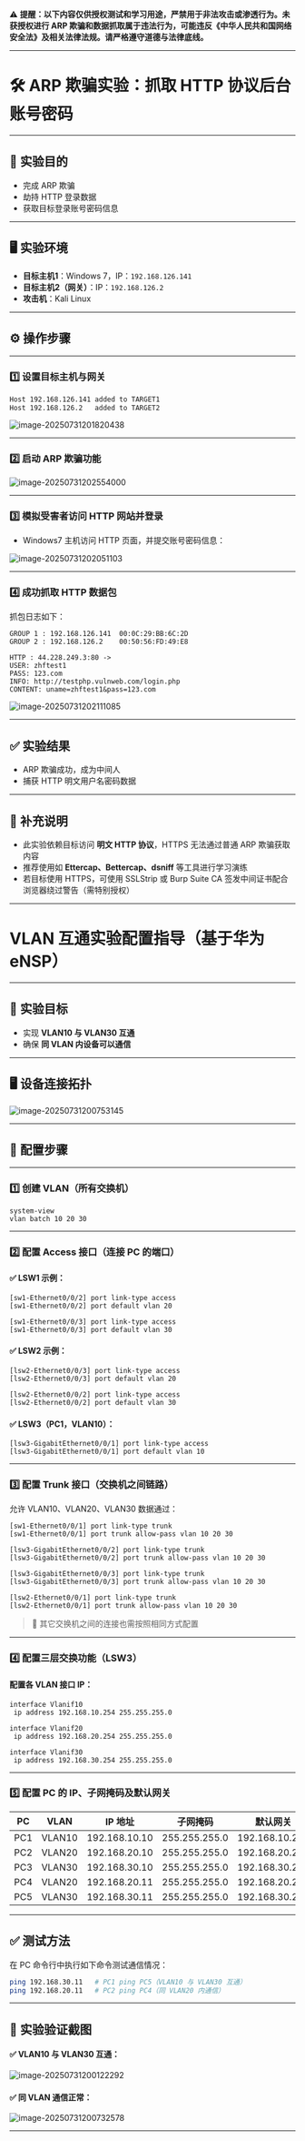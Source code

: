 ⚠️ **提醒：以下内容仅供授权测试和学习用途，严禁用于非法攻击或渗透行为。未获授权进行 ARP 欺骗和数据抓取属于违法行为，可能违反《中华人民共和国网络安全法》及相关法律法规。请严格遵守道德与法律底线。**

------

# 🛠 ARP 欺骗实验：抓取 HTTP 协议后台账号密码

------

## 🎯 实验目的

- 完成 ARP 欺骗
- 劫持 HTTP 登录数据
- 获取目标登录账号密码信息

------

## 🖥 实验环境

- **目标主机1**：Windows 7，IP：`192.168.126.141`
- **目标主机2（网关）**：IP：`192.168.126.2`
- **攻击机**：Kali Linux 

------

## ⚙ 操作步骤

------

### 1️⃣ 设置目标主机与网关

```bash
Host 192.168.126.141 added to TARGET1
Host 192.168.126.2   added to TARGET2
```

![image-20250731201820438](images/%5CUsers%5CAdministrator%5CAppData%5CRoaming%5CTypora%5Ctypora-user-images%5Cimage-20250731201820438.png)

------

### 2️⃣ 启动 ARP 欺骗功能

![image-20250731202554000](images/image-20250731202554000.png)

------

### 3️⃣ 模拟受害者访问 HTTP 网站并登录

- Windows7 主机访问 HTTP 页面，并提交账号密码信息：

![image-20250731202051103](images/%5CUsers%5CAdministrator%5CAppData%5CRoaming%5CTypora%5Ctypora-user-images%5Cimage-20250731202051103.png)

------

### 4️⃣ 成功抓取 HTTP 数据包

抓包日志如下：

```plaintext
GROUP 1 : 192.168.126.141  00:0C:29:BB:6C:2D
GROUP 2 : 192.168.126.2    00:50:56:FD:49:E8

HTTP : 44.228.249.3:80 -> 
USER: zhftest1  
PASS: 123.com  
INFO: http://testphp.vulnweb.com/login.php
CONTENT: uname=zhftest1&pass=123.com
```

![image-20250731202111085](images/%5CUsers%5CAdministrator%5CAppData%5CRoaming%5CTypora%5Ctypora-user-images%5Cimage-20250731202111085.png)

------

## ✅ 实验结果

- ARP 欺骗成功，成为中间人
- 捕获 HTTP 明文用户名密码数据

------

## 📌 补充说明

- 此实验依赖目标访问 **明文 HTTP 协议**，HTTPS 无法通过普通 ARP 欺骗获取内容
- 推荐使用如 **Ettercap、Bettercap、dsniff** 等工具进行学习演练
- 若目标使用 HTTPS，可使用 SSLStrip 或 Burp Suite CA 签发中间证书配合浏览器绕过警告（需特别授权）

------



# VLAN 互通实验配置指导（基于华为 eNSP）

------

## 🎯 实验目标

- 实现 **VLAN10 与 VLAN30 互通**
- 确保 **同 VLAN 内设备可以通信**

------

## 🖥 设备连接拓扑

![image-20250731200753145](images/%5CUsers%5CAdministrator%5CAppData%5CRoaming%5CTypora%5Ctypora-user-images%5Cimage-20250731200753145.png)

------

## 🔧 配置步骤

------

### 1️⃣ 创建 VLAN（所有交换机）

```plaintext
system-view
vlan batch 10 20 30
```

------

### 2️⃣ 配置 Access 接口（连接 PC 的端口）

#### ✅ LSW1 示例：

```plaintext
[sw1-Ethernet0/0/2] port link-type access
[sw1-Ethernet0/0/2] port default vlan 20

[sw1-Ethernet0/0/3] port link-type access
[sw1-Ethernet0/0/3] port default vlan 30
```

#### ✅ LSW2 示例：

```plaintext
[lsw2-Ethernet0/0/3] port link-type access
[lsw2-Ethernet0/0/3] port default vlan 20

[lsw2-Ethernet0/0/2] port link-type access
[lsw2-Ethernet0/0/2] port default vlan 30
```

#### ✅ LSW3（PC1，VLAN10）：

```plaintext
[lsw3-GigabitEthernet0/0/1] port link-type access
[lsw3-GigabitEthernet0/0/1] port default vlan 10
```

------

### 3️⃣ 配置 Trunk 接口（交换机之间链路）

允许 VLAN10、VLAN20、VLAN30 数据通过：

```plaintext
[sw1-Ethernet0/0/1] port link-type trunk
[sw1-Ethernet0/0/1] port trunk allow-pass vlan 10 20 30

[lsw3-GigabitEthernet0/0/2] port link-type trunk
[lsw3-GigabitEthernet0/0/2] port trunk allow-pass vlan 10 20 30

[lsw3-GigabitEthernet0/0/3] port link-type trunk
[lsw3-GigabitEthernet0/0/3] port trunk allow-pass vlan 10 20 30

[lsw2-Ethernet0/0/1] port link-type trunk
[lsw2-Ethernet0/0/1] port trunk allow-pass vlan 10 20 30
```

> 🔁 其它交换机之间的连接也需按照相同方式配置

------

### 4️⃣ 配置三层交换功能（LSW3）

#### 配置各 VLAN 接口 IP：

```plaintext
interface Vlanif10
 ip address 192.168.10.254 255.255.255.0

interface Vlanif20
 ip address 192.168.20.254 255.255.255.0

interface Vlanif30
 ip address 192.168.30.254 255.255.255.0
```

------

### 5️⃣ 配置 PC 的 IP、子网掩码及默认网关

| PC   | VLAN   | IP 地址       | 子网掩码      | 默认网关       |
| ---- | ------ | ------------- | ------------- | -------------- |
| PC1  | VLAN10 | 192.168.10.10 | 255.255.255.0 | 192.168.10.254 |
| PC2  | VLAN20 | 192.168.20.10 | 255.255.255.0 | 192.168.20.254 |
| PC3  | VLAN30 | 192.168.30.10 | 255.255.255.0 | 192.168.30.254 |
| PC4  | VLAN20 | 192.168.20.11 | 255.255.255.0 | 192.168.20.254 |
| PC5  | VLAN30 | 192.168.30.11 | 255.255.255.0 | 192.168.30.254 |

------

## ✅ 测试方法

在 PC 命令行中执行如下命令测试通信情况：

```bash
ping 192.168.30.11   # PC1 ping PC5（VLAN10 与 VLAN30 互通）
ping 192.168.20.11   # PC2 ping PC4（同 VLAN20 内通信）
```

------

## 🧩 实验验证截图

#### ✅ VLAN10 与 VLAN30 互通：

![image-20250731200122292](images/%5CUsers%5CAdministrator%5CAppData%5CRoaming%5CTypora%5Ctypora-user-images%5Cimage-20250731200122292.png)

#### ✅ 同 VLAN 通信正常：

![image-20250731200732578](images/%5CUsers%5CAdministrator%5CAppData%5CRoaming%5CTypora%5Ctypora-user-images%5Cimage-20250731200732578.png)

------



